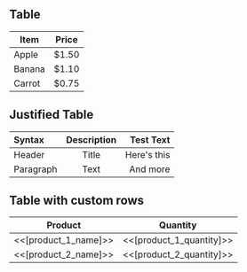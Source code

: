 ## Table

| Item | Price |
| - | - |
| Apple | $1.50 |
| Banana | $1.10 |
| Carrot | $0.75 |

## Justified Table

| Syntax      | Description | Test Text     |
| :---        |    :----:   |          ---: |
| Header      | Title       | Here's this   |
| Paragraph   | Text        | And more      |

## Table with custom rows

| Product | Quantity |
| - | - |
| <<[product_1_name]>> | <<[product_1_quantity]>> |
| <<[product_2_name]>> | <<[product_2_quantity]>> |
